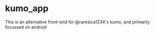 # kumo_app

This is an alternative front-end for @raresica1234's kumo, and primarily focussed on android